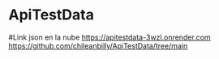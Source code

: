 # ApiTestData
#Link json en la nube
https://apitestdata-3wzl.onrender.com
https://github.com/chileanbilly/ApiTestData/tree/main
